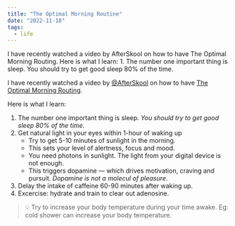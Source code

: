 ```yaml
---
title: "The Optimal Morning Routine"
date: "2022-11-18"
tags:
  - life
---
```


I have recently watched a video by AfterSkool on how to have The Optimal Morning Routing. Here is what I learn: 1. The number one important thing is sleep. You should try to get good sleep 80% of the time.

<!-- excerpt -->

I have recently watched a video by [@AfterSkool](https://www.youtube.com/@AfterSkool) on how to have [The Optimal Morning Routing](https://youtu.be/gR_f-iwUGY4).

Here is what I learn:

1. The number one important thing is sleep. _You should try to get good sleep 80% of the time._
2. Get natural light in your eyes within 1-hour of waking up
   - Try to get 5-10 minutes of sunlight in the morning.
   - This sets your level of alertness, focus and mood.
   - You need photons in sunlight. The light from your digital device is not enough.
   - This triggers dopamine — which drives motivation, craving and pursuit. _Dopamine is not a molecul of pleasure_.
3. Delay the intake of caffeine 60-90 minutes after waking up.
4. Excercise: hydrate and train to clear out adenosine.

> 💡 Try to increase your body temperature during your time awake. Eg: cold shower can increase your body temperature.
